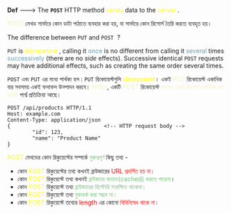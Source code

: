 **Def** ---> The **`POST`** HTTP method <span style="color:rgb(255, 255, 0)">sends</span> data to the <span style="color:rgb(255, 255, 0)">server</span> .

<span style="color:rgb(246, 239, 189)">POST</span> মেথড সার্ভারে কোন ডাটা পাঠাতে ব্যবহার করা হয়, যা সার্ভারে কোন রিসোর্স তৈরি  করতে ব্যবহৃত হয়।

The difference between `PUT` and `POST`  ?

`PUT` is <span style="color:rgb(255, 255, 0)">idempotent</span> ,  calling it <span style="color:rgb(106, 154, 176)">once</span> is no different from calling it <span style="color:rgb(106, 154, 176)">several</span> times <span style="color:rgb(106, 154, 176)">successively</span> (there are no _side_ effects). 
Successive identical `POST` requests may have additional effects, such as creating the same order several times.

`POST` এবং `PUT` এর মধ্যে পার্থক্য হল : `PUT` রিকোয়েস্টগুলি <span style="color:rgb(255, 255, 0)">idempotent</span>।
একই <span style="color:rgb(246, 239, 189)">PUT</span> রিকোয়েস্ট একাধিক বার সবসময় একই ফলাফল উত্পাদন করবে।
<span style="color:rgb(246, 239, 189)">বিপরীতে</span>, একটি <span style="color:rgb(246, 239, 189)">POST</span> রিকোয়েস্ট <span style="color:rgb(246, 239, 189)">বারবার একই রিসোর্স একাধিক বার তৈরির </span>পার্শ্ব প্রতিক্রিয়া আছে।

```HTTP
POST /api/products HTTP/1.1 
Host: example.com 
Content-Type: application/json  
{                              <!-- HTTP request body -->
		"id": 123,              
		"name": "Product Name" 
}
```


<span style="color:rgb(255, 255, 0)">POST</span> মেথডের কোন রিকুয়েস্টের সম্পর্কে <span style="color:rgb(114, 191, 120)">গুরুত্বপূর্ণ</span> কিছু তথ্য -

- কোন <span style="color:rgb(255, 255, 0)">POST</span> রিকুয়েস্টের তথ্য কখনই ব্রাউজারের <span style="color:rgb(255, 0, 0)">URL প্রদর্শিত হয় না।</span>
- কোন <span style="color:rgb(255, 255, 0)">POST</span> রিকুয়েস্টে তথ্য কখনই<span style="color:rgb(114, 191, 120)"> ব্রাউজারে ক্যাচড(cached) করতে পারেনা</span>।
- কোন <span style="color:rgb(255, 255, 0)">POST</span> রিকুয়েস্টে তথ্য <span style="color:rgb(114, 191, 120)">ব্রাউজারের হিস্টোরি সংরক্ষিত থাকেনা।</span>
- কোন <span style="color:rgb(255, 255, 0)">POST</span> রিকুয়েস্টে তথ্য<span style="color:rgb(114, 191, 120)"> বুকমার্ক করা সম্ভব না।</span>
- কোন <span style="color:rgb(255, 255, 0)">POST</span> রিকুয়েস্টে তথ্যের <span style="color:rgb(255, 0, 0)">length</span> এর কোনো <span style="color:rgb(255, 0, 0)">বিধিনিষেধ থাকে না।</span>

